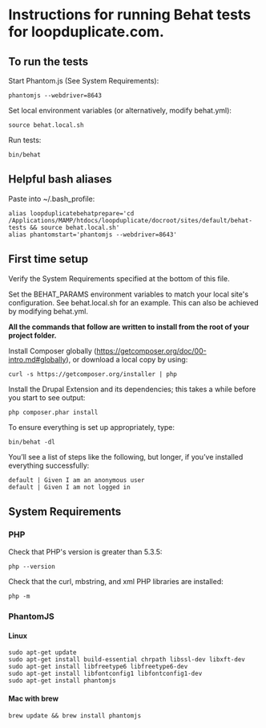 # Instructions for running Behat tests for loopduplicate.com.

## To run the tests

Start Phantom.js (See System Requirements):

`phantomjs --webdriver=8643`

Set local environment variables (or alternatively, modify behat.yml):

`source behat.local.sh`

Run tests:

`bin/behat`

## Helpful bash aliases

Paste into ~/.bash_profile:
```
alias loopduplicatebehatprepare='cd /Applications/MAMP/htdocs/loopduplicate/docroot/sites/default/behat-tests && source behat.local.sh'
alias phantomstart='phantomjs --webdriver=8643'
```

## First time setup

Verify the System Requirements specified at the bottom of this file.

Set the BEHAT_PARAMS environment variables to match your local site's
configuration. See behat.local.sh for an example. This can also be achieved by
modifying behat.yml.

**All the commands that follow are written to install from the root of your
project folder.**

Install Composer globally (https://getcomposer.org/doc/00-intro.md#globally),
or download a local copy by using:

`curl -s https://getcomposer.org/installer | php`

Install the Drupal Extension and its dependencies; this takes a while before you
start to see output:

`php composer.phar install`

To ensure everything is set up appropriately, type:

`bin/behat -dl`

You’ll see a list of steps like the following, but longer, if you’ve installed
everything successfully:

```
default | Given I am an anonymous user
default | Given I am not logged in
```

## System Requirements

### PHP

Check that PHP's version is greater than 5.3.5:

`php --version`

Check that the curl, mbstring, and xml PHP libraries are installed:

`php -m`

### PhantomJS

#### Linux
```
sudo apt-get update
sudo apt-get install build-essential chrpath libssl-dev libxft-dev
sudo apt-get install libfreetype6 libfreetype6-dev
sudo apt-get install libfontconfig1 libfontconfig1-dev
sudo apt-get install phantomjs
```

#### Mac with brew
`brew update && brew install phantomjs`
